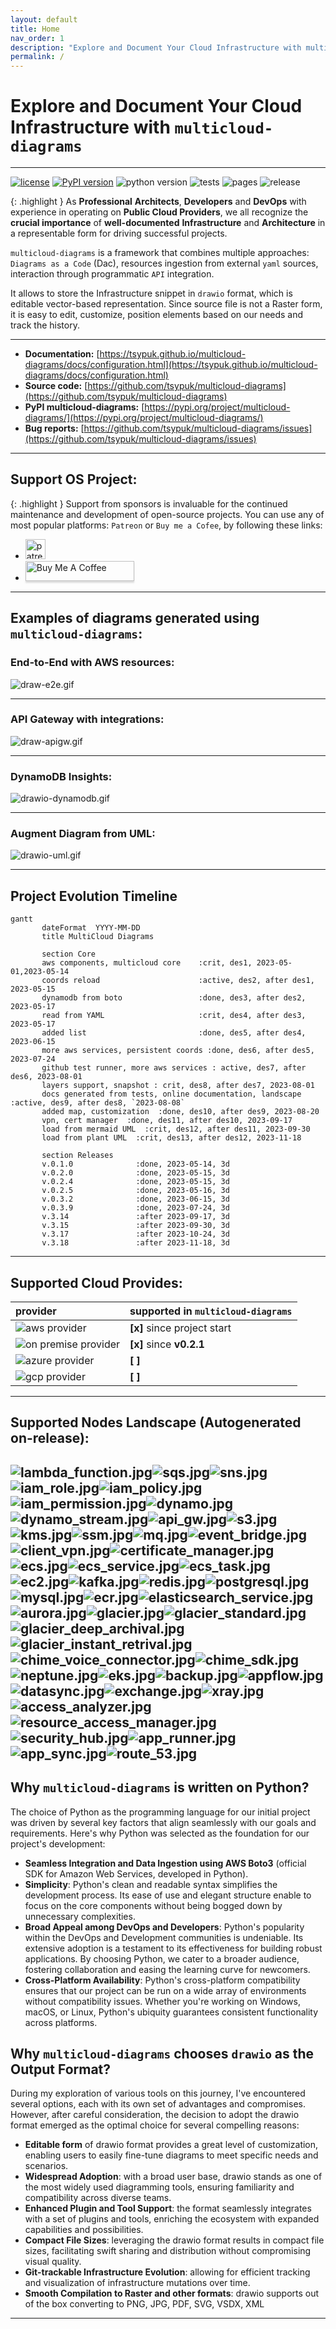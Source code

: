 ```yaml
---
layout: default
title: Home
nav_order: 1
description: "Explore and Document Your Cloud Infrastructure with multicloud-diagrams"
permalink: /
---
```


# Explore and Document Your Cloud Infrastructure with ``multicloud-diagrams``

---
[![license](https://img.shields.io/badge/license-MIT-blue.svg)](/LICENSE)
[![PyPI version](https://badge.fury.io/py/multicloud-diagrams.svg)](https://badge.fury.io/py/multicloud-diagrams)
![python version](https://img.shields.io/badge/python-%3E%3D%203.7-blue?logo=python)
![tests](https://github.com/tsypuk/multicloud-diagrams/workflows/Run%20tests/badge.svg?branch=main)
![pages](https://github.com/tsypuk/multicloud-diagrams/actions/workflows/pages.yml/badge.svg)
![release](https://github.com/tsypuk/multicloud-diagrams/actions/workflows/release.yaml/badge.svg)

{: .highlight }
As **Professional** **Architects**, **Developers** and **DevOps**  with experience in operating on **Public Cloud Providers**, we all recognize the **crucial importance** of **well-documented**
**Infrastructure** and **Architecture** in a representable form for driving successful projects. 

``multicloud-diagrams`` is a framework that combines multiple approaches: ``Diagrams as a Code`` (Dac), resources ingestion from external ``yaml`` sources, interaction through programmatic ``API`` integration.

It allows to store the Infrastructure snippet in ``drawio`` format, which is editable vector-based representation. 
Since source file is not a Raster form, it is easy to edit, customize, position elements based on our needs and track the history.

---
 
- **Documentation:** [https://tsypuk.github.io/multicloud-diagrams/docs/configuration.html](https://tsypuk.github.io/multicloud-diagrams/docs/configuration.html)
- **Source code:** [https://github.com/tsypuk/multicloud-diagrams](https://github.com/tsypuk/multicloud-diagrams)
- **PyPI multicloud-diagrams:** [https://pypi.org/project/multicloud-diagrams/](https://pypi.org/project/multicloud-diagrams/)
- **Bug reports:** [https://github.com/tsypuk/multicloud-diagrams/issues](https://github.com/tsypuk/multicloud-diagrams/issues)

---

## Support OS Project:

{: .highlight }
Support from sponsors is invaluable for the continued maintenance and development of open-source projects.
You can use any of most popular platforms: ``Patreon`` or ``Buy me a Cofee``, by following these links:

- <a href="https://patreon.com/tsypuk"><img width="32" height="32" class="octicon rounded-2 d-block" alt="patreon" src="https://github.githubassets.com/images/modules/site/icons/funding_platforms/patreon.svg"></a>
- <a href="https://www.buymeacoffee.com/tsypuk" target="_blank"><img src="https://www.buymeacoffee.com/assets/img/custom_images/orange_img.png" alt="Buy Me A Coffee" style="height: 32px !important;width: 174px !important;box-shadow: 0px 3px 2px 0px rgba(190, 190, 190, 0.5) !important;" ></a>

---

## Examples of diagrams generated using ``multicloud-diagrams``:

### End-to-End with AWS resources:

![draw-e2e.gif](https://github.com/tsypuk/multicloud-diagrams/raw/main/docs/docs/images/drawio-end2end.gif?raw=True)

---

### API Gateway with integrations:

![draw-apigw.gif](https://github.com/tsypuk/multicloud-diagrams/raw/main/docs/docs/images/draw-apigw.gif?raw=True)

---

### DynamoDB Insights:

![drawio-dynamodb.gif](https://github.com/tsypuk/multicloud-diagrams/raw/main/docs/docs/images/drawio-dynamodb.gif?raw=True)

---

### Augment Diagram from UML:

![drawio-uml.gif](https://github.com/tsypuk/multicloud-diagrams/raw/main/docs/docs/images/uml_animated.gif?raw=True)

---

## Project Evolution Timeline

```mermaid
gantt
       dateFormat  YYYY-MM-DD
       title MultiCloud Diagrams

       section Core
       aws components, multicloud core    :crit, des1, 2023-05-01,2023-05-14
       coords reload                      :active, des2, after des1, 2023-05-15
       dynamodb from boto                 :done, des3, after des2, 2023-05-17
       read from YAML                     :crit, des4, after des3, 2023-05-17
       added list                         :done, des5, after des4, 2023-06-15
       more aws services, persistent coords :done, des6, after des5, 2023-07-24
       github test runner, more aws services : active, des7, after des6, 2023-08-01
       layers support, snapshot : crit, des8, after des7, 2023-08-01
       docs generated from tests, online documentation, landscape :active, des9, after des8, `2023-08-08`
       added map, customization  :done, des10, after des9, 2023-08-20
       vpn, cert manager  :done, des11, after des10, 2023-09-17
       load from mermaid UML  :crit, des12, after des11, 2023-09-30
       load from plant UML  :crit, des13, after des12, 2023-11-18

       section Releases
       v.0.1.0              :done, 2023-05-14, 3d
       v.0.2.0              :done, 2023-05-15, 3d
       v.0.2.4              :done, 2023-05-15, 3d
       v.0.2.5              :done, 2023-05-16, 3d
       v.0.3.2              :done, 2023-06-15, 3d
       v.0.3.9              :done, 2023-07-24, 3d
       v.3.14               :after 2023-09-17, 3d
       v.3.15               :after 2023-09-30, 3d
       v.3.17               :after 2023-10-24, 3d
       v.3.18               :after 2023-11-18, 3d
```

---

## Supported Cloud Provides:

| provider                                                                                       | supported in ``multicloud-diagrams`` |
|:-----------------------------------------------------------------------------------------------|:-------------------------------------|
| ![aws provider](https://img.shields.io/badge/AWS-orange?logo=amazon-aws&color=ff9900)          | **[x]** since project start          |
| ![on premise provider](https://img.shields.io/badge/OnPremise-orange?color=5f87bf)             | **[x]** since **v0.2.1**             |
| ![azure provider](https://img.shields.io/badge/Azure-orange?logo=microsoft-azure&color=0089d6) | **[  ]**                             |
| ![gcp provider](https://img.shields.io/badge/GCP-orange?logo=google-cloud&color=4285f4)        | **[  ]**                             |

---

## Supported Nodes Landscape (Autogenerated on-release):
![lambda_function.jpg](https://github.com/tsypuk/multicloud-diagrams/raw/main/docs/icons/jpg/lambda_function.jpg?raw=True)![sqs.jpg](https://github.com/tsypuk/multicloud-diagrams/raw/main/docs/icons/jpg/sqs.jpg?raw=True)![sns.jpg](https://github.com/tsypuk/multicloud-diagrams/raw/main/docs/icons/jpg/sns.jpg?raw=True)![iam_role.jpg](https://github.com/tsypuk/multicloud-diagrams/raw/main/docs/icons/jpg/iam_role.jpg?raw=True)![iam_policy.jpg](https://github.com/tsypuk/multicloud-diagrams/raw/main/docs/icons/jpg/iam_policy.jpg?raw=True)![iam_permission.jpg](https://github.com/tsypuk/multicloud-diagrams/raw/main/docs/icons/jpg/iam_permission.jpg?raw=True)![dynamo.jpg](https://github.com/tsypuk/multicloud-diagrams/raw/main/docs/icons/jpg/dynamo.jpg?raw=True)![dynamo_stream.jpg](https://github.com/tsypuk/multicloud-diagrams/raw/main/docs/icons/jpg/dynamo_stream.jpg?raw=True)![api_gw.jpg](https://github.com/tsypuk/multicloud-diagrams/raw/main/docs/icons/jpg/api_gw.jpg?raw=True)![s3.jpg](https://github.com/tsypuk/multicloud-diagrams/raw/main/docs/icons/jpg/s3.jpg?raw=True)![kms.jpg](https://github.com/tsypuk/multicloud-diagrams/raw/main/docs/icons/jpg/kms.jpg?raw=True)![ssm.jpg](https://github.com/tsypuk/multicloud-diagrams/raw/main/docs/icons/jpg/ssm.jpg?raw=True)![mq.jpg](https://github.com/tsypuk/multicloud-diagrams/raw/main/docs/icons/jpg/mq.jpg?raw=True)![event_bridge.jpg](https://github.com/tsypuk/multicloud-diagrams/raw/main/docs/icons/jpg/event_bridge.jpg?raw=True)![client_vpn.jpg](https://github.com/tsypuk/multicloud-diagrams/raw/main/docs/icons/jpg/client_vpn.jpg?raw=True)![certificate_manager.jpg](https://github.com/tsypuk/multicloud-diagrams/raw/main/docs/icons/jpg/certificate_manager.jpg?raw=True)![ecs.jpg](https://github.com/tsypuk/multicloud-diagrams/raw/main/docs/icons/jpg/ecs.jpg?raw=True)![ecs_service.jpg](https://github.com/tsypuk/multicloud-diagrams/raw/main/docs/icons/jpg/ecs_service.jpg?raw=True)![ecs_task.jpg](https://github.com/tsypuk/multicloud-diagrams/raw/main/docs/icons/jpg/ecs_task.jpg?raw=True)![ec2.jpg](https://github.com/tsypuk/multicloud-diagrams/raw/main/docs/icons/jpg/ec2.jpg?raw=True)![kafka.jpg](https://github.com/tsypuk/multicloud-diagrams/raw/main/docs/icons/jpg/kafka.jpg?raw=True)![redis.jpg](https://github.com/tsypuk/multicloud-diagrams/raw/main/docs/icons/jpg/redis.jpg?raw=True)![postgresql.jpg](https://github.com/tsypuk/multicloud-diagrams/raw/main/docs/icons/jpg/postgresql.jpg?raw=True)![mysql.jpg](https://github.com/tsypuk/multicloud-diagrams/raw/main/docs/icons/jpg/mysql.jpg?raw=True)![ecr.jpg](https://github.com/tsypuk/multicloud-diagrams/raw/main/docs/icons/jpg/ecr.jpg?raw=True)![elasticsearch_service.jpg](https://github.com/tsypuk/multicloud-diagrams/raw/main/docs/icons/jpg/elasticsearch_service.jpg?raw=True)![aurora.jpg](https://github.com/tsypuk/multicloud-diagrams/raw/main/docs/icons/jpg/aurora.jpg?raw=True)![glacier.jpg](https://github.com/tsypuk/multicloud-diagrams/raw/main/docs/icons/jpg/glacier.jpg?raw=True)![glacier_standard.jpg](https://github.com/tsypuk/multicloud-diagrams/raw/main/docs/icons/jpg/glacier_standard.jpg?raw=True)![glacier_deep_archival.jpg](https://github.com/tsypuk/multicloud-diagrams/raw/main/docs/icons/jpg/glacier_deep_archival.jpg?raw=True)![glacier_instant_retrival.jpg](https://github.com/tsypuk/multicloud-diagrams/raw/main/docs/icons/jpg/glacier_instant_retrival.jpg?raw=True)![chime_voice_connector.jpg](https://github.com/tsypuk/multicloud-diagrams/raw/main/docs/icons/jpg/chime_voice_connector.jpg?raw=True)![chime_sdk.jpg](https://github.com/tsypuk/multicloud-diagrams/raw/main/docs/icons/jpg/chime_sdk.jpg?raw=True)![neptune.jpg](https://github.com/tsypuk/multicloud-diagrams/raw/main/docs/icons/jpg/neptune.jpg?raw=True)![eks.jpg](https://github.com/tsypuk/multicloud-diagrams/raw/main/docs/icons/jpg/eks.jpg?raw=True)![backup.jpg](https://github.com/tsypuk/multicloud-diagrams/raw/main/docs/icons/jpg/backup.jpg?raw=True)![appflow.jpg](https://github.com/tsypuk/multicloud-diagrams/raw/main/docs/icons/jpg/appflow.jpg?raw=True)![datasync.jpg](https://github.com/tsypuk/multicloud-diagrams/raw/main/docs/icons/jpg/datasync.jpg?raw=True)![exchange.jpg](https://github.com/tsypuk/multicloud-diagrams/raw/main/docs/icons/jpg/exchange.jpg?raw=True)![xray.jpg](https://github.com/tsypuk/multicloud-diagrams/raw/main/docs/icons/jpg/xray.jpg?raw=True)![access_analyzer.jpg](https://github.com/tsypuk/multicloud-diagrams/raw/main/docs/icons/jpg/access_analyzer.jpg?raw=True)![resource_access_manager.jpg](https://github.com/tsypuk/multicloud-diagrams/raw/main/docs/icons/jpg/resource_access_manager.jpg?raw=True)![security_hub.jpg](https://github.com/tsypuk/multicloud-diagrams/raw/main/docs/icons/jpg/security_hub.jpg?raw=True)![app_runner.jpg](https://github.com/tsypuk/multicloud-diagrams/raw/main/docs/icons/jpg/app_runner.jpg?raw=True)![app_sync.jpg](https://github.com/tsypuk/multicloud-diagrams/raw/main/docs/icons/jpg/app_sync.jpg?raw=True)![route_53.jpg](https://github.com/tsypuk/multicloud-diagrams/raw/main/docs/icons/jpg/route_53.jpg?raw=True)
---

## Why ``multicloud-diagrams`` is written on Python?

The choice of Python as the programming language for our initial project was driven by several key factors that align seamlessly with our goals and requirements. Here's why Python was selected as the foundation for our project's development:

- **Seamless Integration and Data Ingestion using AWS Boto3** (official SDK for Amazon Web Services, developed in Python).
- **Simplicity**: Python's clean and readable syntax simplifies the development process.
  Its ease of use and elegant structure enable to focus on the core components without being bogged down by unnecessary complexities.
- **Broad Appeal among DevOps and Developers**: Python's popularity within the DevOps and Development communities is undeniable.
  Its extensive adoption is a testament to its effectiveness for building robust applications.
  By choosing Python, we cater to a broader audience, fostering collaboration and easing the learning curve for newcomers.
- **Cross-Platform Availability**: Python's cross-platform compatibility ensures that our project can be run on a wide array of environments without compatibility issues.
  Whether you're working on Windows, macOS, or Linux, Python's ubiquity guarantees consistent functionality across platforms.

## Why ``multicloud-diagrams`` chooses ``drawio`` as the Output Format?
During my exploration of various tools on this journey, I've encountered several options, each with its own set of advantages and compromises. However, after careful consideration, 
the decision to adopt the drawio format emerged as the optimal choice for several compelling reasons:

- **Editable form** of drawio format provides a great level of customization, enabling users to easily fine-tune diagrams to meet specific needs and scenarios.
- **Widespread Adoption**:  with a broad user base, drawio stands as one of the most widely used diagramming tools, ensuring familiarity and compatibility across diverse teams.
- **Enhanced Plugin and Tool Support**: the format seamlessly integrates with a set of plugins and tools, enriching the ecosystem with expanded capabilities and possibilities.
- **Compact File Sizes**: leveraging the drawio format results in compact file sizes, facilitating swift sharing and distribution without compromising visual quality.
- **Git-trackable Infrastructure Evolution**: allowing for efficient tracking and visualization of infrastructure mutations over time.
- **Smooth Compilation to Raster and other formats**: drawio supports out of the box converting to PNG, JPG, PDF, SVG, VSDX, XML

---

[//]: # (#### Thank you to the contributors of ``multicloud-diagrams``)

[//]: # (<ul class="list-style-none">)
[//]: # ({% for contributor in site.github.contributors %})
[//]: # (  <li class="d-inline-block mr-1">)
[//]: # (     <a href="{{ contributor.html_url }}"><img src="{{ contributor.avatar_url }}" width="32" height="32" alt="{{ contributor.login }}"></a>)
[//]: # (  </li>)
[//]: # ({% endfor %})
[//]: # (</ul>)


[//]: # ([View our Code of Conduct]&#40;https://github.com/tsypuk/multicloud-diagrams/tree/main/CODE_OF_CONDUCT.md&#41; on GitHub repository.)

[Jekyll]: https://jekyllrb.com
[Markdown]: https://daringfireball.net/projects/markdown/
[Liquid]: https://github.com/Shopify/liquid/wiki
[Front matter]: https://jekyllrb.com/docs/front-matter/
[Jekyll configuration]: https://jekyllrb.com/docs/configuration/
[multicloud-diagrams repo]: https://github.com/tsypuk/multicloud-diagrams
[GitHub Pages]: https://pages.github.com/
[GitHub Pages / Actions workflow]: https://github.blog/changelog/2022-07-27-github-pages-custom-github-actions-workflows-beta/
